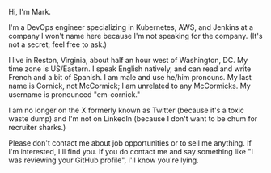 Hi, I'm Mark.

I'm a DevOps engineer specializing in Kubernetes, AWS, and Jenkins at a company I won't name here because I'm not speaking for the company.  (It's not a secret; feel free to ask.)

I live in Reston, Virginia, about half an hour west of Washington, DC. My time zone is US/Eastern. I speak English natively, and can read and write French and a bit of Spanish. I am male and use he/him pronouns. My last name is Cornick, not McCormick; I am unrelated to any McCormicks. My username is pronounced "em-cornick."

I am no longer on the X formerly known as Twitter (because it's a toxic waste dump) and I'm not on LinkedIn (because I don't want to be chum for recruiter sharks.)

Please don't contact me about job opportunities or to sell me anything. If I'm interested, I'll find you. If you do contact me and say something like "I was reviewing your GitHub profile", I'll know you're lying.
